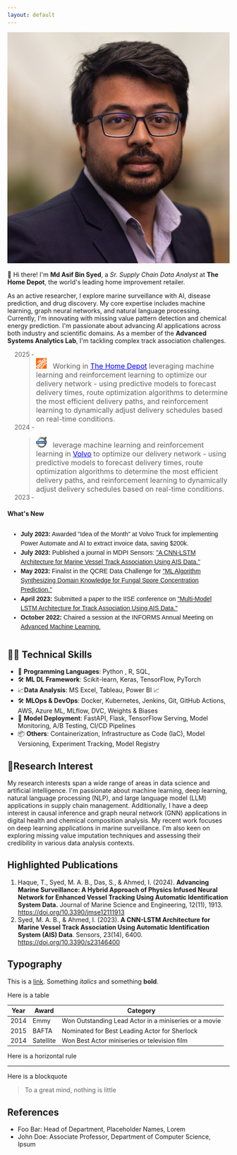 ```yaml
---
layout: default
---
```


<img class="profile-picture" src="asif_headshot.webp" >

👋 Hi there! I'm **Md Asif Bin Syed**, a *Sr. Supply Chain Data Analyst* at **The Home Depot**, the world's leading home improvement retailer. 

As an active researcher, I explore marine surveillance with AI, disease prediction, and drug discovery. My core expertise includes machine learning, graph neural networks, and natural language processing. Currently, I'm innovating with missing value pattern detection and chemical energy prediction. I'm passionate about advancing AI applications across both industry and scientific domains. As a member of the **Advanced Systems Analytics Lab**, I'm tackling complex track association challenges.


<blockquote style="margin-left: 3.5em;">
    <div style="display: flex; align-items: left; margin-left: -3.5em;">2025 - </div>
    <img src="the-home-depot.png" alt="Employer 1" style="width: 24px; height: 24px; margin-right: 10px;">
  <font size="3"> Working in <a href="https://www.homedepot.com" style="color: blue;">The Home Depot</a> leveraging machine learning and reinforcement learning to optimize our delivery network - using predictive models to forecast delivery times, route optimization algorithms to determine the most efficient delivery paths, and reinforcement learning to dynamically adjust delivery schedules based on real-time conditions.</font>
 <div style="display: flex; align-items: left; margin-left: -3.5em;">2024 - </div>
</blockquote>

<blockquote style="margin-left: 3.5em;">
    <img src="volvo.svg" alt="Employer 1" style="width: 24px; height: 24px; margin-right: 10px;">
  <font size="3">leverage machine learning and reinforcement learning in <a href="https://www.homedepot.com" style="color: blue;">Volvo</a>  to optimize our delivery network - using predictive models to forecast delivery times, route optimization algorithms to determine the most efficient delivery paths, and reinforcement learning to dynamically adjust delivery schedules based on real-time conditions.</font>
 <div style="display: flex; align-items: left; margin-left: -3.5em;">2023 - </div>
</blockquote>

<h4>What's New</h4>
<div style="max-height: 250px; overflow-y: auto; padding: 10px; font-family: Arial, sans-serif; line-height: 1.5;">
    <ul style="padding-left: 20px; margin: 0;">
        <li><strong>July 2023:</strong> Awarded "Idea of the Month" at Volvo Truck for implementing Power Automate and AI to extract invoice data, saving $200k.</li>
        <li><strong>July 2023:</strong> Published a journal in MDPI Sensors: <a href="https://www.mdpi.com/1424-8220/23/14/6400">"A CNN-LSTM Architecture for Marine Vessel Track Association Using AIS Data."</a></li>
        <li><strong>May 2023:</strong> Finalist in the QCRE Data Challenge for <a href="https://arxiv.org/pdf/2309.13402.pdf">"ML Algorithm Synthesizing Domain Knowledge for Fungal Spore Concentration Prediction."</a></li>
        <li><strong>April 2023:</strong> Submitted a paper to the IISE conference on <a href="https://arxiv.org/abs/2304.01491">"Multi-Model LSTM Architecture for Track Association Using AIS Data."</a></li>
        <li><strong>October 2022:</strong> Chaired a session at the INFORMS Annual Meeting on <a href="https://meetings.informs.org/wordpress/indianapolis2022/">Advanced Machine Learning.</a></li></ul></div>

## 🧑‍💻 Technical Skills

- 🐍 **Programming Languages**: Python , R, SQL,
- 🛠️ **ML DL Framework**: Scikit-learn, Keras, TensorFlow,  PyTorch 
- 📈**Data Analysis**: MS Excel,  Tableau, Power BI 📈
- 🛠️ **MLOps & DevOps**: Docker, Kubernetes, Jenkins, Git, GitHub Actions, AWS, Azure ML, MLflow, DVC, Weights & Biases
- 🚀 **Model Deployment**: FastAPI, Flask, TensorFlow Serving, Model Monitoring, A/B Testing, CI/CD Pipelines
- 📦 **Others**: Containerization, Infrastructure as Code (IaC), Model Versioning, Experiment Tracking, Model Registry


## 🔬Research Interest

My research interests span a wide range of areas in data science and artificial intelligence. I'm passionate about machine learning, deep learning, natural language processing (NLP), and large language model (LLM) applications in supply chain management. Additionally, I have a deep interest in causal inference and graph neural network (GNN) applications in digital health and chemical composition analysis. My recent work focuses on deep learning applications in marine surveillance. I'm also keen on exploring missing value imputation techniques and assessing their credibility in various data analysis contexts.


## Highlighted Publications

1. Haque, T., Syed, M. A. B., Das, S., & Ahmed, I. (2024). **Advancing Marine Surveillance: A Hybrid Approach of Physics Infused Neural Network for Enhanced Vessel Tracking Using Automatic Identification System Data.** Journal of Marine Science and Engineering, 12(11), 1913. https://doi.org/10.3390/jmse12111913
2. Syed, M. A. B., & Ahmed, I. (2023). **A CNN-LSTM Architecture for Marine Vessel Track Association Using Automatic Identification System (AIS) Data**. Sensors, 23(14), 6400. https://doi.org/10.3390/s23146400

## Typography

This is a [link](http://google.com). Something *italics* and something **bold**.

Here is a table

Year | Award | Category
-----|-------|--------
2014 | Emmy  | Won Outstanding Lead Actor in a miniseries or a movie
2015 | BAFTA | Nominated for Best Leading Actor for Sherlock
2014 | Satellite | Won Best Actor miniseries or television film

Here is a horizontal rule

---

Here is a blockquote

> To a great mind, nothing is little

## References

* Foo Bar: Head of Department, Placeholder Names, Lorem
* John Doe: Associate Professor, Department of Computer Science, Ipsum


